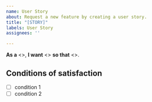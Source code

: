 ```yaml
---
name: User Story
about: Request a new feature by creating a user story.
title: "[STORY]"
labels: User Story
assignees: ''

---
```


**As a** <>,
**I want** <> **so that** <>.

## Conditions of satisfaction

- [ ] condition 1
- [ ] condition 2
